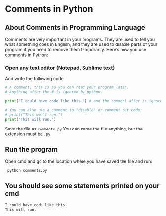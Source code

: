 # Comments in Python

## About Comments in Programming Language
Comments are very important in your programs. They are used to tell you what something does in
English, and they are used to disable parts of your program if you need to remove them temporarily.
Here’s how you use comments in Python:

### Open any text editor (Notepad, Sublime text)
And write the following code

```python
# A comment, this is so you can read your program later.
# Anything after the # is ignored by python.

print("I could have code like this.") # and the comment after is ignored

# You can also use a comment to "disable" or comment out code:
# print("This won't run.")
print("This will run.")
```
Save the file as `comments.py`
You can name the file anything, but the extension must be `.py`
## Run the program
Open cmd and go to the location where you have saved the file and run:
```bash
 python comments.py
```

## You should see some statements printed on your cmd
```bash
I could have code like this.
This will run.
```


